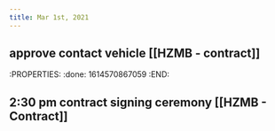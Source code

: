 ```yaml
---
title: Mar 1st, 2021
---
```


## approve contact vehicle [[HZMB - contract]]
:PROPERTIES:
:done: 1614570867059
:END:
##
## 2:30 pm contract signing ceremony [[HZMB - Contract]]
##
